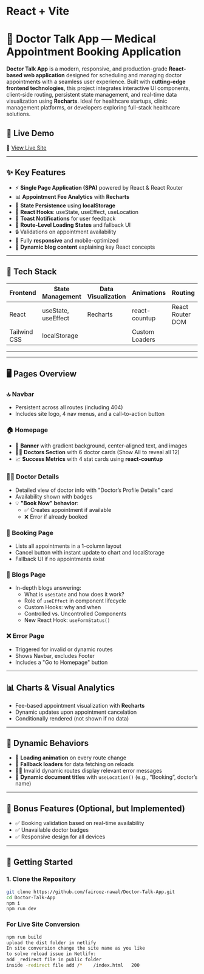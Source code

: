 # React + Vite

# 🏥 Doctor Talk App — Medical Appointment Booking Application

**Doctor Talk App** is a modern, responsive, and production-grade **React-based web application** designed for scheduling and managing doctor appointments with a seamless user experience. Built with **cutting-edge frontend technologies**, this project integrates interactive UI components, client-side routing, persistent state management, and real-time data visualization using **Recharts**. Ideal for healthcare startups, clinic management platforms, or developers exploring full-stack healthcare solutions.

## 🔗 Live Demo

🚀 [View Live Site](https://doctalk-syedafairooznawal.netlify.app/)  

---

## ✨ Key Features

- ⚡ **Single Page Application (SPA)** powered by React & React Router
- 📊 **Appointment Fee Analytics** with **Recharts**
- 💾 **State Persistence** using **localStorage**
- 🧠 **React Hooks**: useState, useEffect, useLocation
- 💬 **Toast Notifications** for user feedback
- 🔄 **Route-Level Loading States** and fallback UI
- 🔒 Validations on appointment availability
- 📱 Fully **responsive** and mobile-optimized
- 📝 **Dynamic blog content** explaining key React concepts

---

## 🧱 Tech Stack

| Frontend       | State Management | Data Visualization | Animations      | Routing        |
|----------------|------------------|--------------------|------------------|----------------|
| React          | useState, useEffect | Recharts          | react-countup   | React Router DOM |
| Tailwind CSS   | localStorage     |                    | Custom Loaders  |                |

---


---

## 🖥️ Pages Overview

### 🔝 Navbar

- Persistent across all routes (including 404)
- Includes site logo, 4 nav menus, and a call-to-action button

### 🏠 Homepage

- 🎯 **Banner** with gradient background, center-aligned text, and images
- 👨‍⚕️ **Doctors Section** with 6 doctor cards (Show All to reveal all 12)
- 📈 **Success Metrics** with 4 stat cards using **react-countup**

### 👨‍⚕️ Doctor Details

- Detailed view of doctor info with "Doctor’s Profile Details" card
- Availability shown with badges
- 💡 **"Book Now" behavior**:
  - ✅ Creates appointment if available
  - ❌ Error if already booked

### 📅 Booking Page

- Lists all appointments in a 1-column layout
- Cancel button with instant update to chart and localStorage
- Fallback UI if no appointments exist

### 📝 Blogs Page

- In-depth blogs answering:
  - What is `useState` and how does it work?
  - Role of `useEffect` in component lifecycle
  - Custom Hooks: why and when
  - Controlled vs. Uncontrolled Components
  - New React Hook: `useFormStatus()`

### ❌ Error Page

- Triggered for invalid or dynamic routes
- Shows Navbar, excludes Footer
- Includes a "Go to Homepage" button

---

## 📊 Charts & Visual Analytics

- Fee-based appointment visualization with **Recharts**
- Dynamic updates upon appointment cancelation
- Conditionally rendered (not shown if no data)

---

## 🔄 Dynamic Behaviors

- 🚧 **Loading animation** on every route change
- 🔁 **Fallback loaders** for data fetching on reloads
- 🕵️‍♂️ Invalid dynamic routes display relevant error messages
- 📝 **Dynamic document titles** with `useLocation()` (e.g., “Booking”, doctor’s name)

---

## 🎯 Bonus Features (Optional, but Implemented)

- ✅ Booking validation based on real-time availability
- ✅ Unavailable doctor badges
- ✅ Responsive design for all devices

---

## 🚀 Getting Started

### 1. Clone the Repository

```bash
git clone https://github.com/fairooz-nawal/Doctor-Talk-App.git
cd Doctor-Talk-App
npm i
npm run dev
```
### For Live Site Conversion
```bash
npm run build
upload the dist folder in netlify
In site conversion change the site name as you like
to solve reload issue in Netlify:
add _redirect file in public folder
inside -redirect file add /*    /index.html   200
```







